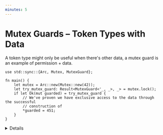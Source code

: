 ```yaml
---
minutes: 5
---
```


# Mutex Guards – Token Types with Data

A token type might only be useful when there's other data, a mutex guard is an
example of permission + data.

```rust,editable
use std::sync::{Arc, Mutex, MutexGuard};

fn main() {
    let mutex = Arc::new(Mutex::new(42));
    let try_mutex_guard: Result<MutexGuard<'_, _>, _> = mutex.lock();
    if let Ok(mut guarded) = try_mutex_guard {
        // We've proven we have exclusive access to the data through the successful
        // construction of
        *guarded = 451;
    }
}
```

<details>

<!-- TODO: Reference the Mutex section of the RAII chapter once that is merged.
Remind the students that the RAII section specifically covered automatic mutex unlocking and did not talk about access to the data.
-->

- Mutexes need to enforce mutual exclusion of read/write access to a value.
  We've covered Mutexes earlier in this course already (See: RAII/Mutex), but
  here we're looking at `MutexGuard` specifically.

- `MutexGuard` is a value generated by a `Mutex` that "proves" you have
  read/write access at that point in time, as well as holding onto a reference
  to the data it wraps for reading and writing of that value.

  If a `MutexGuard` isn't returned by `mutex.lock()`, you don't have permission
  to change the value within the mutex.

</details>
